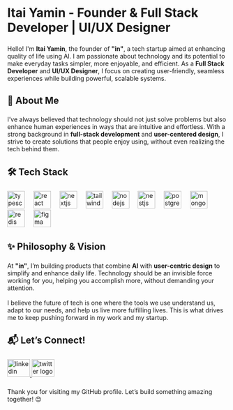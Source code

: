 <h1 align="left">Itai Yamin - Founder & Full Stack Developer | UI/UX Designer</h1>

###

Hello! I'm **Itai Yamin**, the founder of **"in"**, a tech startup aimed at enhancing quality of life using AI. I am passionate about technology and its potential to make everyday tasks simpler, more enjoyable, and efficient. As a **Full Stack Developer** and **UI/UX Designer**, I focus on creating user-friendly, seamless experiences while building powerful, scalable systems.

###

<h2 align="left">🚀 About Me</h2>

###

I’ve always believed that technology should not just solve problems but also enhance human experiences in ways that are intuitive and effortless. With a strong background in **full-stack development** and **user-centered design**, I strive to create solutions that people enjoy using, without even realizing the tech behind them.

###

<h2 align="left">🛠 Tech Stack</h2>

###

<div align="left">
  <img src="https://cdn.jsdelivr.net/gh/devicons/devicon/icons/typescript/typescript-original.svg" height="40" alt="typescript logo"  />
  <img width="12" />
  <img src="https://cdn.jsdelivr.net/gh/devicons/devicon/icons/react/react-original.svg" height="40" alt="react logo"  />
  <img width="12" />
  <img src="https://cdn.jsdelivr.net/gh/devicons/devicon/icons/nextjs/nextjs-original.svg" height="40" alt="nextjs logo"  />
  <img width="12" />
  <img src="https://cdn.jsdelivr.net/gh/devicons/devicon/icons/tailwindcss/tailwindcss-original-wordmark.svg" height="40" alt="tailwindcss logo"  />
  <img width="12" />
  <img src="https://cdn.jsdelivr.net/gh/devicons/devicon/icons/nodejs/nodejs-original.svg" height="40" alt="nodejs logo"  />
  <img width="12" />
  <img src="https://cdn.jsdelivr.net/gh/devicons/devicon/icons/nestjs/nestjs-original.svg" height="40" alt="nestjs logo"  />
  <img width="12" />
  <img src="https://cdn.jsdelivr.net/gh/devicons/devicon/icons/postgresql/postgresql-original.svg" height="40" alt="postgresql logo"  />
  <img width="12" />
  <img src="https://cdn.jsdelivr.net/gh/devicons/devicon/icons/mongodb/mongodb-original.svg" height="40" alt="mongodb logo"  />
  <img width="12" />
  <img src="https://cdn.jsdelivr.net/gh/devicons/devicon/icons/redis/redis-original.svg" height="40" alt="redis logo"  />
  <img width="12" />
  <img src="https://cdn.jsdelivr.net/gh/devicons/devicon/icons/figma/figma-original.svg" height="40" alt="figma logo"  />
</div>

###

<h2 align="left">✨ Philosophy & Vision</h2>

###

At **"in"**, I’m building products that combine **AI** with **user-centric design** to simplify and enhance daily life. Technology should be an invisible force working for you, helping you accomplish more, without demanding your attention.<br><br>I believe the future of tech is one where the tools we use understand us, adapt to our needs, and help us live more fulfilling lives. This is what drives me to keep pushing forward in my work and my startup.

###

<h2 align="left">📬 Let’s Connect!</h2>

###

<div align="left">
  <a href="https://www.linkedin.com/in/itai-yamin-23aa3534b/" target="_blank">
    <img src="https://raw.githubusercontent.com/maurodesouza/profile-readme-generator/master/src/assets/icons/social/linkedin/default.svg" width="52" height="40" alt="linkedin logo"  />
  </a>
  <a href="https://x.com/ItaiYamin" target="_blank">
    <img src="https://raw.githubusercontent.com/maurodesouza/profile-readme-generator/master/src/assets/icons/social/twitter/default.svg" width="52" height="40" alt="twitter logo"  />
  </a>
</div>

###

<p align="left">Thank you for visiting my GitHub profile. Let’s build something amazing together! 😊</p>
